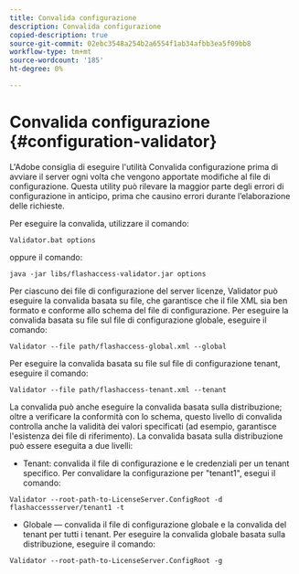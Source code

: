 ```yaml
---
title: Convalida configurazione
description: Convalida configurazione
copied-description: true
source-git-commit: 02ebc3548a254b2a6554f1ab34afbb3ea5f09bb8
workflow-type: tm+mt
source-wordcount: '185'
ht-degree: 0%

---
```


# Convalida configurazione {#configuration-validator}

L&#39;Adobe consiglia di eseguire l&#39;utilità Convalida configurazione prima di avviare il server ogni volta che vengono apportate modifiche al file di configurazione. Questa utility può rilevare la maggior parte degli errori di configurazione in anticipo, prima che causino errori durante l’elaborazione delle richieste.

Per eseguire la convalida, utilizzare il comando:

```
Validator.bat options  
```

oppure il comando:

```
java -jar libs/flashaccess-validator.jar options 
```

Per ciascuno dei file di configurazione del server licenze, Validator può eseguire la convalida basata su file, che garantisce che il file XML sia ben formato e conforme allo schema del file di configurazione. Per eseguire la convalida basata su file sul file di configurazione globale, eseguire il comando:

```
Validator --file path/flashaccess-global.xml --global
```

Per eseguire la convalida basata su file sul file di configurazione tenant, eseguire il comando:

```
Validator --file path/flashaccess-tenant.xml --tenant
```

La convalida può anche eseguire la convalida basata sulla distribuzione; oltre a verificare la conformità con lo schema, questo livello di convalida controlla anche la validità dei valori specificati (ad esempio, garantisce l&#39;esistenza dei file di riferimento). La convalida basata sulla distribuzione può essere eseguita a due livelli:

* Tenant: convalida il file di configurazione e le credenziali per un tenant specifico. Per convalidare la configurazione per &quot;tenant1&quot;, esegui il comando:

```
Validator --root-path-to-LicenseServer.ConfigRoot -d flashaccessserver/tenant1 -t 
```

* Globale — convalida il file di configurazione globale e la convalida del tenant per tutti i tenant. Per eseguire la convalida globale basata sulla distribuzione, eseguire il comando:

```
Validator --root-path-to-LicenseServer.ConfigRoot -g 
```
